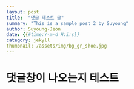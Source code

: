 ```yaml
---
layout: post
title:  "댓글 테스트 글"
summary: "This is a sample post 2 by Suyoung"
author: Suyoung-Jeon
date: {{#time:Y-m-d H:i:s}}
category: jekyll
thumbnail: /assets/img/bg_gr_shoe.jpg
---
```


# 댓글창이 나오는지 테스트

